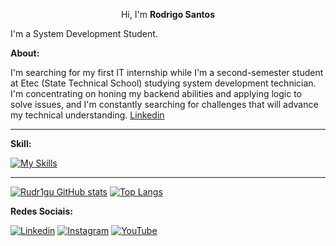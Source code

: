 <p align="center">Hi, I'm <b>Rodrigo Santos</b></p>


I'm a System Development Student.

**About:**

I'm searching for my first IT internship while I'm a second-semester student at Etec (State Technical School) studying system development technician. I'm concentrating on honing my backend abilities and applying logic to solve issues, and I'm constantly searching for challenges that will advance my technical understanding. [Linkedin](http://linkedin.com/in/rudr1gu)

<hr>


**Skill:**

[![My Skills](https://skillicons.dev/icons?i=js,html,css,nodejs,java,php,git,py,ts,mysql,react)](https://skillicons.dev)

<hr>

[![Rudr1gu GitHub stats](https://github-readme-stats.vercel.app/api?username=Rudr1gu&show_icons=true&theme=radical)](https://github.com/Rudr1gu) [![Top Langs](https://github-readme-stats.vercel.app/api/top-langs/?username=Rudr1gu&layout=compact&langs_count=16&theme=radical)](https://github.com/Rudr1gu)


**Redes Sociais:**

[![Linkedin](https://img.shields.io/badge/LinkedIn-0077B5?style=for-the-badge&logo=linkedin&logoColor=white)](https://linkedin.com/in/rudr1gu) [![Instagram](https://img.shields.io/badge/Instagram-E4405F?style=for-the-badge&logo=instagram&logoColor=white)](https://instagram.com/rudr1gu)
[![YouTube](https://img.shields.io/badge/YouTube-FF0000?style=for-the-badge&logo=youtube&logoColor=white)](https://www.youtube.com/@rudr1gu)



